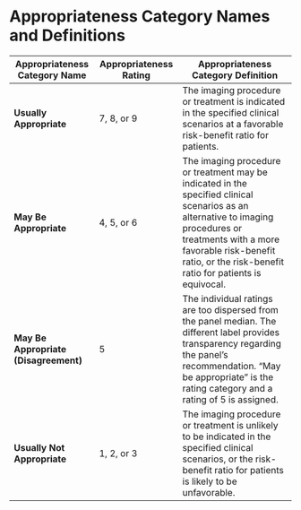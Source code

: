 # Appropriateness Category Names and Definitions

| Appropriateness Category Name         | Appropriateness Rating | Appropriateness Category Definition                                                                                  |
|---------------------------------------|-------------------------|-----------------------------------------------------------------------------------------------------------------------|
| **Usually Appropriate**               | 7, 8, or 9             | The imaging procedure or treatment is indicated in the specified clinical scenarios at a favorable risk-benefit ratio for patients. |
| **May Be Appropriate**                | 4, 5, or 6             | The imaging procedure or treatment may be indicated in the specified clinical scenarios as an alternative to imaging procedures or treatments with a more favorable risk-benefit ratio, or the risk-benefit ratio for patients is equivocal. |
| **May Be Appropriate (Disagreement)** | 5                       | The individual ratings are too dispersed from the panel median. The different label provides transparency regarding the panel’s recommendation. “May be appropriate” is the rating category and a rating of 5 is assigned. |
| **Usually Not Appropriate**           | 1, 2, or 3             | The imaging procedure or treatment is unlikely to be indicated in the specified clinical scenarios, or the risk-benefit ratio for patients is likely to be unfavorable. |